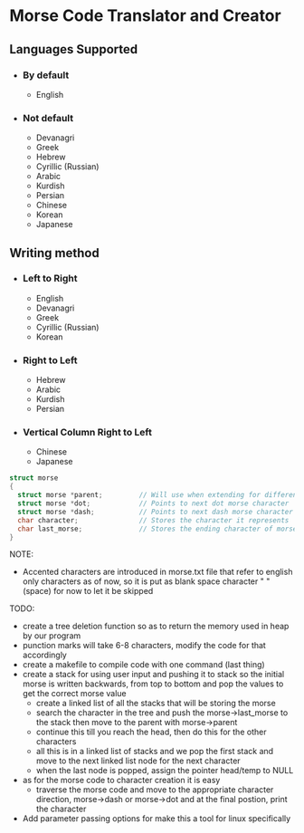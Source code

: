 # Morse Code Translator and Creator
## Languages Supported
- ### By default
  - English
- ### Not default
  - Devanagri
  - Greek
  - Hebrew
  - Cyrillic (Russian)
  - Arabic
  - Kurdish
  - Persian
  - Chinese
  - Korean
  - Japanese

## Writing method
- ### Left to Right
  - English
  - Devanagri
  - Greek
  - Cyrillic (Russian)
  - Korean
- ### Right to Left
  - Hebrew
  - Arabic
  - Kurdish
  - Persian
- ### Vertical Column Right to Left
  - Chinese
  - Japanese

```C
struct morse
{
  struct morse *parent;         // Will use when extending for different languages, currently to track the parent
  struct morse *dot;            // Points to next dot morse character
  struct morse *dash;           // Points to next dash morse character
  char character;               // Stores the character it represents
  char last_morse;              // Stores the ending character of morse notation
}
```
NOTE:
  - Accented characters are introduced in morse.txt file that refer to english only characters as of now, so it is put as blank space character " " (space) for now to let it be skipped

TODO: 
- create a tree deletion function so as to return the memory used in heap by our program
- punction marks will take 6-8 characters, modify the code for that accordingly
- create a makefile to compile code with one command (last thing)
- create a stack for using user input and pushing it to stack so the initial morse is written backwards, from top to bottom and pop the values to get the correct morse value
  - create a linked list of all the stacks that will be storing the morse
  - search the character in the tree and push the morse->last_morse to the stack then move to the parent with morse->parent
  - continue this till you reach the head, then do this for the other characters
  - all this is in a linked list of stacks and we pop the first stack and move to the next linked list node for the next character
  - when the last node is popped, assign the pointer head/temp to NULL
- as for the morse code to character creation it is easy
  - traverse the morse code and move to the appropriate character direction, morse->dash or morse->dot and at the final postion, print the character
- Add parameter passing options for make this a tool for linux specifically
